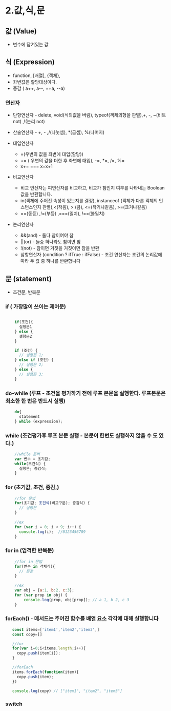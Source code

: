 # 2.값,식,문

## 값 (Value)
 * 변수에 담겨있는 값

## 식 (Expression)
 * function, [배열], {객체},
 * 좌변값은 할당대상이다.
 * 증감 ( a++, a--, ++a, --a)

### 연산자
 * 단항연산자 - delete, void(식의값을 버림), typeof(객체의형을 판별),+, -, ~(비트not) ,!(논리 not)
 * 산술연산자 - +, - ,/(나눗셈), *(곱셈), %(나머지)
 * 대입연산자 
   -  =(우변의 값을 좌변에 대입(할당))
   -  += ( 우변의 값을 더한 후 좌변에 대입), -=, *=, /=, %=
   -  x+= === x=x+1 
   
 * 비교연산자
   - 비교 연산자는 피연산자를 비교하고, 비교가 참인지 여부를 나타내는 Boolean 값을 반환합니다.
   - in(객체에 주어진 속성이 있는지를 결정), instanceof (객체가 다른 객체의 인스턴스인지 판별),<(작음), > (큼), <=(작거나같음), >=(크거나같음)
   - ==(동등) ,!=(부등) ,===(일치), !==(불일치)

 * 논리연산자 
   - &&(and) - 둘다 참이여야 참
   - ||(or) - 둘중 하나라도 참이면 참
   - !(not) - 참이면 거짓을 거짓이면 참을 반환
   - 삼항연산자 (condition ? ifTrue : ifFalse)  - 조건 연산자는 조건의 논리값에 따라 두 값 중 하나를 반환합니다 


## 문 (statement)
* 조건문, 반복문

### if ( 가장많이 쓰이는 제어문)
```javascript

    if(조건){
      실행문1
    } else {  
      샐행문2
    }

    if (조건) { 
      // 실행문 1; 
    } else if (조건) { 
      // 실행문 2; 
    } else { 
      // 실행문 3; 
    }
```
### do-while (루프 - 조건을 평가하기 전에 루프 본문을 실행한다. 루프본문은 최소한 한 번은 반드시 실행)
```javascript
    do{
      statement
    } while (expression);
```

### while (조건평가후 루프 본문 실행 - 본문이 한번도 실행하지 않을 수 도 있다.)
```javascript
    //while 문버
    var 변수 = 초기값; 
    while(조건식) { 
      실행문; 증감식; 
    }
```

### for (초기값, 조건, 증감,)
```javascript
    //for 문법
    for(초기값; 조건식(비교구문); 증감식) { 
      // 실행문 
    }
    
    //ex
    for (var i = 0; i < 9; i++) {
      console.log(i);  //0123456789
    }
```

### for in (엄격한 반복문)
```javascript
    //for in 문법
    for(변수 in 객체식){
      // 문장
    }
    
    //ex
    var obj = {a:1, b:2, c:3};
    for (var prop in obj) {
        console.log(prop, obj[prop]); // a 1, b 2, c 3
    } 
```

### forEach() - 메서드는 주어진 함수를 배열 요소 각각에 대해 실행합니다
```javascript
   const items=['item1','item2','item3',]
   const copy=[]

   //for
   for(var i=0;i<items.length;i++){
     copy.push(item[i]);
   }

   //forEach
   items.forEach(function(item){
     copy.push(item);
   })

   console.log(copy) // ["item1", "item2", "item3"]
```

### switch


